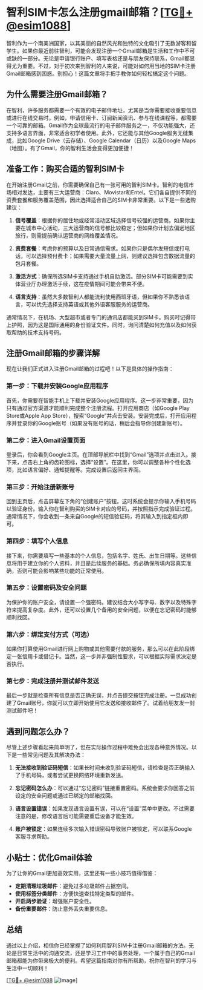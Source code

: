 # 智利SIM卡怎么注册gmail邮箱？[[TG💪+ @esim1088](https://t.me/s/esim1088)]

智利作为一个南美洲国家，以其美丽的自然风光和独特的文化吸引了无数游客和留学生。如果你最近前往智利，可能会发现注册一个Gmail邮箱是生活和工作中不可或缺的一部分。无论是申请银行账户、填写表格还是与朋友保持联系，Gmail都显得尤为重要。不过，对于初次来到智利的人来说，可能对如何用当地的SIM卡注册Gmail邮箱感到困惑。别担心！这篇文章将手把手教你如何轻松搞定这个问题。

## 为什么需要注册Gmail邮箱？

在智利，许多服务都需要一个有效的电子邮件地址，尤其是当你需要接收重要信息或进行在线交易时。例如，申请信用卡、订阅新闻资讯、参与在线课程等，都需要一个可靠的邮箱。Gmail作为全球最流行的电子邮件服务之一，不仅功能强大，还支持多语言界面，非常适合初学者使用。此外，它还能与其他Google服务无缝集成，比如Google Drive（云存储）、Google Calendar（日历）以及Google Maps（地图）。有了Gmail，你的智利生活会变得更加便捷！

## 准备工作：购买合适的智利SIM卡

在开始注册Gmail之前，你需要确保自己有一张可用的智利SIM卡。智利的电信市场相对发达，主要有三大运营商：Claro、Movistar和Entel。它们各自提供不同的资费套餐和服务覆盖范围，因此选择适合自己的SIM卡非常重要。以下是一些选购建议：

1. **信号覆盖**：根据你的居住地或经常活动区域选择信号较强的运营商。如果你主要在城市中心活动，三大运营商的信号都比较稳定；但如果你计划去偏远地区旅行，则需提前确认运营商的网络覆盖情况。
   
2. **资费套餐**：考虑你的预算以及日常通信需求。如果你只是偶尔发短信或打电话，可以选择预付费卡；如果需要大量流量上网，则建议选择包含数据流量的包月套餐。

3. **激活方式**：确保所选SIM卡支持通过手机自助激活。部分SIM卡可能需要到实体营业厅办理激活手续，这在疫情期间可能会带来不便。

4. **语言支持**：虽然大多数智利人都能流利使用西班牙语，但如果你不熟悉该语言，可以优先选择支持英语或其他外语客服服务的运营商。

通常情况下，在机场、大型超市或者专门的通讯店都能买到SIM卡。购买时记得带上护照，因为这是国际通用的身份验证文件。同时，询问清楚如何充值以及如何获取帮助的技术支持号码。

## 注册Gmail邮箱的步骤详解

现在让我们正式进入注册Gmail邮箱的过程吧！以下是具体的操作指南：

### 第一步：下载并安装Google应用程序

首先，你需要在智能手机上下载并安装Google应用程序。这一步非常重要，因为只有通过官方渠道才能顺利完成整个注册流程。打开应用商店（如Google Play Store或Apple App Store），搜索“Google”并点击安装。安装完成后，打开应用程序并登录你的Google账号（如果没有账号的话，稍后会指导你创建新账号）。

### 第二步：进入Gmail设置页面

登录后，你会看到Google主页。在顶部导航栏中找到“Gmail”选项并点击进入。接下来，点击右上角的齿轮图标，选择“设置”。在这里，你可以调整各种个性化选项，比如语言偏好、通知提醒等。完成设置后返回主界面。

### 第三步：开始注册新账号

回到主页后，点击屏幕左下角的“创建账户”按钮。这时系统会提示你输入手机号码以验证身份。输入你在智利购买的SIM卡对应的号码，并按照指示完成验证过程。通常情况下，你会收到一条来自Google的短信验证码，将其输入到指定框内即可。

### 第四步：填写个人信息

接下来，你需要填写一些基本的个人信息，包括名字、姓氏、出生日期等。这些信息将用于建立你的个人资料，并且是后续服务的基础。务必确保所填内容真实准确，否则可能会影响某些功能的正常使用。

### 第五步：设置密码及安全问题

为保护你的账户安全，请设置一个强密码。建议结合大小写字母、数字以及特殊字符来提高复杂度。此外，还可以设置几个备用的安全问题，以便在忘记密码时能够顺利找回。

### 第六步：绑定支付方式（可选）

如果你打算使用Gmail进行网上购物或其他需要付款的服务，那么可以在此阶段绑定一张信用卡或借记卡。当然，这一步并非强制性要求，可以根据实际需求决定是否执行。

### 第七步：完成注册并测试邮件发送

最后一步就是检查所有信息是否正确无误，并点击提交按钮完成注册。一旦成功创建了Gmail账号，你就可以立即开始使用它发送和接收邮件了。试着给朋友发一封测试邮件吧！

## 遇到问题怎么办？

尽管上述步骤看起来简单明了，但在实际操作过程中难免会出现各种意外情况。以下是一些常见问题及其解决办法：

1. **无法接收到验证码短信**：如果长时间未收到验证码短信，请检查是否正确输入了手机号码，或者尝试更换网络环境重新发送。

2. **忘记密码怎么办**：可以通过“忘记密码”链接重置密码。系统会要求你回答之前设定的安全问题或通过已绑定的邮箱找回。

3. **语言设置错误**：如果发现语言设置有误，可以在“设置”菜单中更改。不过需要注意的是，修改语言后可能需要重启设备才能生效。

4. **账户被锁定**：如果连续多次输入错误密码导致账户被锁定，可以联系Google客服寻求帮助。

## 小贴士：优化Gmail体验

为了让你的Gmail更加高效实用，这里还有一些小技巧值得借鉴：

- **定期清理垃圾邮件**：避免过多垃圾邮件占据空间。
- **使用标签分类邮件**：方便快速查找特定类型的邮件。
- **开启两步验证**：增强账户安全性。
- **备份重要邮件**：防止意外丢失重要信息。

## 总结

通过以上介绍，相信你已经掌握了如何利用智利SIM卡注册Gmail邮箱的方法。无论是日常生活中的沟通交流，还是学习工作中的事务处理，一个属于自己的Gmail邮箱都能为你带来极大的便利。希望这篇指南对你有所帮助，祝你在智利的学习与生活中一切顺利！

[[TG💪+ @esim1088](https://t.me/s/esim1088) ![Image](https://i.postimg.cc/4NQfJmqS/Snipaste-2025-05-13-00-14-12.png)]